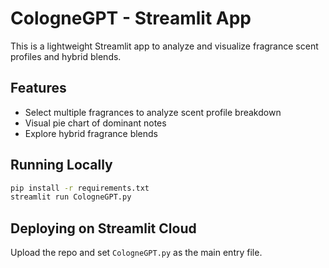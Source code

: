 
# CologneGPT - Streamlit App

This is a lightweight Streamlit app to analyze and visualize fragrance scent profiles and hybrid blends.

## Features
- Select multiple fragrances to analyze scent profile breakdown
- Visual pie chart of dominant notes
- Explore hybrid fragrance blends

## Running Locally
```bash
pip install -r requirements.txt
streamlit run CologneGPT.py
```

## Deploying on Streamlit Cloud
Upload the repo and set `CologneGPT.py` as the main entry file.
